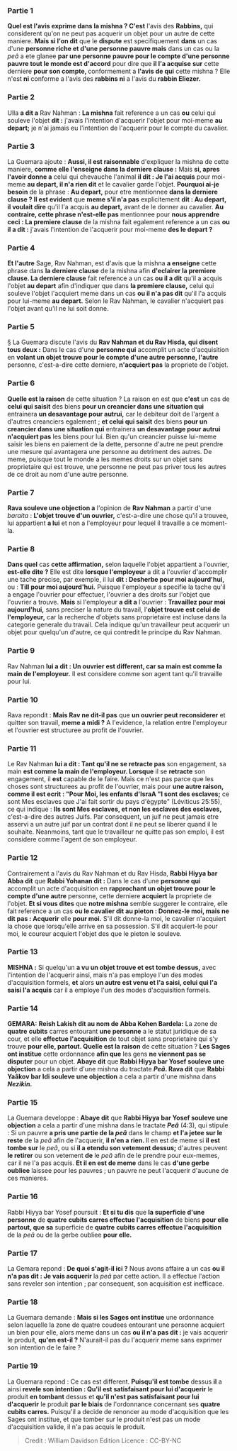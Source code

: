 
### Partie 1
<b>Quel est l'avis exprime dans la mishna ? C'est</b> l'avis des <b>Rabbins,</b> qui considerent qu'on ne peut pas acquerir un objet pour un autre de cette maniere. <b>Mais si l'on dit</b> que le <b>dispute</b> est specifiquement <b>dans</b> un cas d'une <b>personne riche et d'une personne pauvre mais</b> dans un cas ou la <i>peâ</i> a ete glanee <b>par une personne pauvre pour le compte d'une personne pauvre tout le monde est d'accord</b> pour dire que <b>il l'a acquise</b> <b>sur</b> cette derniere <b>pour son compte, </b> conformement a <b>l'avis de qui</b> cette mishna</b> ? Elle n'est <b>ni</b> conforme a l'avis des <b>rabbins ni</b> a l'avis du <b>rabbin Eliezer.</b>

### Partie 2
Ulla <b>a dit a</b> Rav Nahman : <b>La mishna</b> fait reference a un cas <b>ou</b> celui qui souleve l'objet <b>dit :</b> j'avais l'intention d'acquerir l'objet pour moi-meme <b>au depart;</b> je n'ai jamais eu l'intention de l'acquerir pour le compte du cavalier.

### Partie 3
La Guemara ajoute : <b>Aussi, il est raisonnable</b> d'expliquer la mishna de cette maniere, <b>comme elle l'enseigne dans la derniere clause :</b> Mais <b>si, apres l'avoir donne a</b> celui qui chevauche l'animal <b>il dit : Je l'ai acquis</b> pour moi-meme <b>au depart, il n'a rien dit</b> et le cavalier garde l'objet. <b>Pourquoi ai-je besoin</b> de la phrase : <b>Au depart,</b> pour etre mentionnee <b>dans la derniere clause ? Il est evident</b> que <b>meme s'il n'a pas</b> explicitement <b>dit : Au depart, il voulait dire</b> qu'il l'a acquis <b>au depart,</b> avant de le donner au cavalier. <b>Au contraire, cette phrase n'est-elle pas</b> mentionnee pour <b>nous apprendre ceci : La premiere clause</b> de la mishna fait egalement reference a un cas <b>ou il a dit :</b> j'avais l'intention de l'acquerir pour moi-meme <b>des le depart ?</b>

### Partie 4
<b>Et l'autre</b> Sage, Rav Nahman, est d'avis que la mishna <b>a enseigne</b> cette phrase dans <b>la derniere clause</b> de la mishna afin <b>d'eclairer la premiere clause. La derniere clause</b> fait reference a un cas <b>ou il a dit</b> qu'il a acquis l'objet <b>au depart</b> afin d'indiquer que dans <b>la premiere clause,</b> celui qui souleve l'objet l'acquiert meme dans un cas <b>ou il n'a pas dit</b> qu'il l'a acquis pour lui-meme <b>au depart.</b> Selon le Rav Nahman, le cavalier n'acquiert pas l'objet avant qu'il ne lui soit donne.

### Partie 5
§ La Guemara discute l'avis du <b>Rav Nahman et du Rav Hisda, qui disent tous deux :</b> Dans le cas d'une <b>personne qui</b> accomplit un acte d'acquisition en <b>volant un objet trouve pour le compte d'une autre personne, l'autre</b> personne, c'est-a-dire cette derniere, <b>n'acquiert pas</b> la propriete de l'objet.

### Partie 6
<b>Quelle est la raison</b> de cette situation ? La raison en est que <b>c'est</b> un cas de <b>celui qui saisit</b> des biens <b>pour un creancier dans une situation qui</b> entrainera <b>un desavantage pour autrui,</b> car le debiteur doit de l'argent a d'autres creanciers egalement ; <b>et celui qui saisit</b> des biens <b>pour un creancier dans une situation qui</b> entrainera <b>un desavantage pour autrui n'acquiert pas</b> les biens pour lui. Bien qu'un creancier puisse lui-meme saisir les biens en paiement de la dette, personne d'autre ne peut prendre une mesure qui avantagera une personne au detriment des autres. De meme, puisque tout le monde a les memes droits sur un objet sans proprietaire qui est trouve, une personne ne peut pas priver tous les autres de ce droit au nom d'une autre personne.

### Partie 7
<b>Rava souleve une objection a</b> l'opinion de <b>Rav Nahman</b> a partir d'une <i>baraita</i> : <b>L'objet trouve d'un ouvrier,</b> c'est-a-dire une chose qu'il a trouvee, lui appartient <b>a lui</b> et non a l'employeur pour lequel il travaille a ce moment-la.

### Partie 8
<b>Dans quel</b> cas <b>cette affirmation,</b> selon laquelle l'objet appartient a l'ouvrier, <b>est-elle dite ?</b> Elle est dite <b>lorsque l'employeur</b> a dit a l'ouvrier d'accomplir une tache precise, par exemple, il lui <b>dit : Desherbe pour moi aujourd'hui,</b> ou : <b>Till pour moi aujourd'hui.</b> Puisque l'employeur a specifie la tache qu'il a engage l'ouvrier pour effectuer, l'ouvrier a des droits sur l'objet que l'ouvrier a trouve. <b>Mais</b> si l'employeur <b>a dit a</b> l'ouvrier : <b>Travaillez pour moi aujourd'hui,</b> sans preciser la nature du travail, l'<b>objet trouve est celui de l'employeur,</b> car la recherche d'objets sans proprietaire est incluse dans la categorie generale du travail. Cela indique qu'un travailleur peut acquerir un objet pour quelqu'un d'autre, ce qui contredit le principe du Rav Nahman.

### Partie 9
Rav Nahman <b>lui a dit : Un ouvrier est different, car sa main est comme la main de l'employeur.</b> Il est considere comme son agent tant qu'il travaille pour lui.

### Partie 10
Rava repondit : <b>Mais Rav ne dit-il pas</b> que <b>un ouvrier peut reconsiderer</b> et quitter son travail, <b>meme a midi ?</b> A l'evidence, la relation entre l'employeur et l'ouvrier est structuree au profit de l'ouvrier.

### Partie 11
Le Rav Nahman <b>lui a dit : Tant qu'il ne se retracte pas</b> son engagement, sa main <b>est comme la main de l'employeur. Lorsque</b> il se <b>retracte</b> son engagement, il <b>est</b> capable de le faire. Mais ce n'est pas parce que les choses sont structurees au profit de l'ouvrier, mais pour <b>une autre raison, comme il est ecrit : "Pour Moi, les enfants d'IsraA "l sont des esclaves;</b> ce sont Mes esclaves que J'ai fait sortir du pays d'ègypte" (Léviticus 25:55), ce qui indique : <b>Ils sont Mes esclaves, et non les esclaves des esclaves,</b> c'est-a-dire des autres Juifs. Par consequent, un juif ne peut jamais etre asservi a un autre juif par un contrat dont il ne peut se liberer quand il le souhaite. Neanmoins, tant que le travailleur ne quitte pas son emploi, il est considere comme l'agent de son employeur.

### Partie 12
Contrairement a l'avis du Rav Nahman et du Rav Hisda, <b>Rabbi Hiyya bar Abba dit</b> que <b>Rabbi Yohanan dit :</b> Dans le cas d'une <b>personne qui</b> accomplit un acte d'acquisition en <b>rapprochant un objet trouve pour le compte d'une autre</b> personne, cette derniere <b>acquiert</b> la propriete de l'objet. <b>Et si vous dites</b> que <b>notre mishna</b> semble suggerer le contraire, elle fait reference a un cas <b>ou le cavalier <b>dit</b> au pieton : <b>Donnez-le moi</b>, mais ne dit pas : Acquerir</b> elle <b>pour moi.</b> S'il dit donne-la moi, le cavalier n'acquiert la chose que lorsqu'elle arrive en sa possession. S'il dit acquiert-le pour moi, le coureur acquiert l'objet des que le pieton le souleve.

### Partie 13
<strong>MISHNA :</strong> Si quelqu'un <b>a vu un objet trouve et est tombe dessus,</b> avec l'intention de l'acquerir ainsi, mais n'a pas employe l'un des modes d'acquisition formels, <b>et</b> alors <b>un autre est venu et l'a saisi, celui qui l'a saisi l'a acquis</b> car il a employe l'un des modes d'acquisition formels.

### Partie 14
<strong>GEMARA:</strong> <b>Reish Lakish dit au nom de Abba Kohen Bardela:</b> La zone de <b>quatre</b> <b>cubits</b> carres entourant <b>une personne</b> a le statut juridique de sa cour, et elle <b>effectue l'acquisition</b> de tout objet sans proprietaire qui s'y trouve <b>pour elle, partout. Quelle est la raison</b> de cette situation ? <b>Les Sages ont institue</b> cette ordonnance <b>afin que</b> les gens <b>ne viennent pas se disputer</b> pour un objet. <b>Abaye dit</b> que <b>Rabbi Hiyya bar Yosef souleve une objection</b> a cela a partir d'une mishna du tractate <b><i>Peâ</i>. Rava dit</b> que <b>Rabbi Yaâkov bar Idi souleve une objection</b> a cela a partir d'une mishna dans <b><i>Nezikin</i>.</b>

### Partie 15
La Guemara developpe : <b>Abaye dit</b> que <b>Rabbi Hiyya bar Yosef souleve une objection</b> a cela a partir d'une mishna dans le tractate <b><i>Peâ</i></b> (4:3), qui stipule : Si un pauvre <b>a pris une partie de la <i>peâ</i></b> dans le champ <b>et l'a jetee sur le reste</b> de la <i>peâ</i> afin de l'acquerir, <b>il n'en a rien. </b> Il en est de meme si <b>il est tombe sur</b> le <i>peâ</i>, ou si <b>il a etendu son vetement dessus;</b> d'autres peuvent <b>le retirer</b> ou son vetement <b>de</b> le <i>peâ</i> afin de le prendre pour eux-memes, car il ne l'a pas acquis. <b>Et il en est de meme</b> dans le cas <b>d'une gerbe oubliee</b> laissee pour les pauvres ; un pauvre ne peut l'acquerir d'aucune de ces manieres.

### Partie 16
Rabbi Hiyya bar Yosef poursuit : <b>Et si tu dis</b> que <b>la superficie d'une personne</b> de <b>quatre</b> <b>cubits carres effectue l'acquisition</b> de biens <b>pour elle partout, que sa</b> superficie de <b>quatre</b> <b>cubits carres effectue l'acquisition</b> de la <i>peâ</i> ou de la gerbe oubliee <b>pour elle.</b>

### Partie 17
La Gemara repond : <b>De quoi s'agit-il ici ?</b> Nous avons affaire a un cas <b>ou il n'a pas dit : Je vais acquerir</b> la <i>peâ</i> par cette action. Il a effectue l'action sans reveler son intention ; par consequent, son acquisition est inefficace.

### Partie 18
La Guemara demande : <b>Mais si les Sages ont institue</b> une ordonnance selon laquelle la zone de quatre coudees entourant une personne acquiert un bien pour elle, alors meme dans un cas <b>ou il n'a pas dit :</b> je vais acquerir le produit, <b>qu'en est-il ?</b> N'aurait-il pas du l'acquerir meme sans exprimer son intention de le faire ?

### Partie 19
La Guemara repond : Ce cas est different. <b>Puisqu'il est tombe</b> dessus <b>il</b> a ainsi <b>revele son intention : Qu'il est satisfaisant pour lui d'acquerir</b> le produit <b>en tombant</b> dessus et <b>qu'il n'est pas satisfaisant pour lui d'acquerir</b> le produit <b>par le biais</b> de l'ordonnance concernant ses <b>quatre</b> <b>cubits carres.</b> Puisqu'il a decide de renoncer au mode d'acquisition que les Sages ont institue, et que tomber sur le produit n'est pas un mode d'acquisition valide, il n'a pas acquis le produit.

>Credit : William Davidson Edition
>Licence : CC-BY-NC